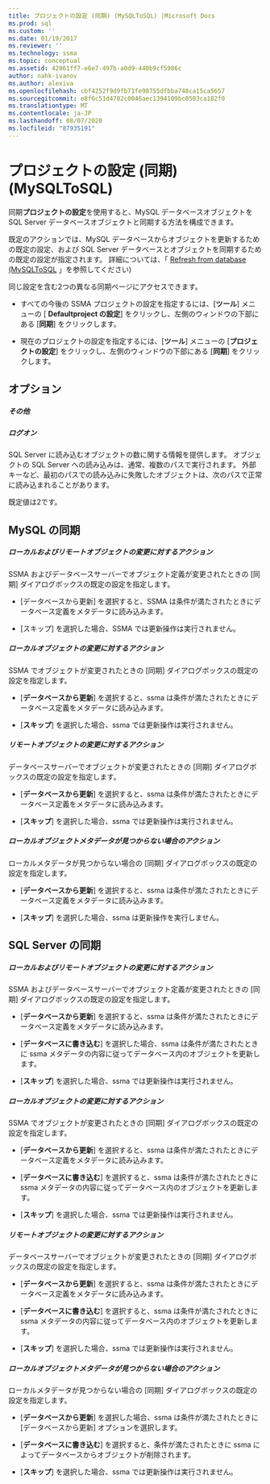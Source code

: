 ```yaml
---
title: プロジェクトの設定 (同期) (MySQLToSQL) |Microsoft Docs
ms.prod: sql
ms.custom: ''
ms.date: 01/19/2017
ms.reviewer: ''
ms.technology: ssma
ms.topic: conceptual
ms.assetid: 42061ff7-e6e7-497b-a0d9-440b9cf5986c
author: nahk-ivanov
ms.author: alexiva
ms.openlocfilehash: cbf4252f9d9fb71fe98755dfbba748ca15ca5657
ms.sourcegitcommit: e8f6c51d4702c0046aec1394109bc0503ca182f0
ms.translationtype: MT
ms.contentlocale: ja-JP
ms.lasthandoff: 08/07/2020
ms.locfileid: "87935191"
---
```

# <a name="project-settings-synchronization-mysqltosql"></a>プロジェクトの設定 (同期) (MySQLToSQL)
同期**プロジェクトの設定**を使用すると、MySQL データベースオブジェクトを SQL Server データベースオブジェクトと同期する方法を構成できます。  
  
既定のアクションでは、MySQL データベースからオブジェクトを更新するための既定の設定、および SQL Server データベースとオブジェクトを同期するための既定の設定が指定されます。 詳細については、「 [Refresh from database &#40;MySQLToSQL](../../ssma/mysql/refresh-from-database-mysqltosql.md) 」を参照してください&#41;  
  
同じ設定を含む2つの異なる同期ページにアクセスできます。  
  
-   すべての今後の SSMA プロジェクトの設定を指定するには、[**ツール**] メニューの [ **Defaultproject の設定**] をクリックし、左側のウィンドウの下部にある [**同期**] をクリックします。  
  
-   現在のプロジェクトの設定を指定するには、[**ツール**] メニューの [**プロジェクトの設定**] をクリックし、左側のウィンドウの下部にある [**同期**] をクリックします。  
  
## <a name="options"></a>オプション  
  
##### <a name="misc"></a>その他  
  
##### <a name="attempts"></a>ログオン  
SQL Server に読み込むオブジェクトの数に関する情報を提供します。 オブジェクトの SQL Server への読み込みは、通常、複数のパスで実行されます。 外部キーなど、最初のパスでの読み込みに失敗したオブジェクトは、次のパスで正常に読み込まれることがあります。  
  
既定値は2です。  
  
## <a name="synchronization-for-mysql"></a>MySQL の同期  
  
##### <a name="action-on-local-and-remote-object-change"></a>ローカルおよびリモートオブジェクトの変更に対するアクション  
SSMA およびデータベースサーバーでオブジェクト定義が変更されたときの [同期] ダイアログボックスの既定の設定を指定します。  
  
-   [データベースから更新] を選択すると、SSMA は条件が満たされたときにデータベース定義をメタデータに読み込みます。  
  
-   [スキップ] を選択した場合、SSMA では更新操作は実行されません。  
  
##### <a name="action-on-local-object-change"></a>ローカルオブジェクトの変更に対するアクション  
SSMA でオブジェクトが変更されたときの [同期] ダイアログボックスの既定の設定を指定します。  
  
-   [**データベースから更新**] を選択すると、ssma は条件が満たされたときにデータベース定義をメタデータに読み込みます。  
  
-   [**スキップ**] を選択した場合、ssma では更新操作は実行されません。  
  
##### <a name="action-on-remote-object-change"></a>リモートオブジェクトの変更に対するアクション  
データベースサーバーでオブジェクトが変更されたときの [同期] ダイアログボックスの既定の設定を指定します。  
  
-   [**データベースから更新**] を選択すると、ssma は条件が満たされたときにデータベース定義をメタデータに読み込みます。  
  
-   [**スキップ**] を選択した場合、ssma では更新操作は実行されません。  
  
##### <a name="action-when-local-object-metadata-is-missing"></a>ローカルオブジェクトメタデータが見つからない場合のアクション  
ローカルメタデータが見つからない場合の [同期] ダイアログボックスの既定の設定を指定します。  
  
-   [**データベースから更新**] を選択すると、ssma は条件が満たされたときにデータベース定義をメタデータに読み込みます。  
  
-   [**スキップ**] を選択した場合、ssma は更新操作を実行しません。  
  
## <a name="synchronization-for-sql-server"></a>SQL Server の同期  
  
##### <a name="action-on-local-and-remote-object-change"></a>ローカルおよびリモートオブジェクトの変更に対するアクション  
SSMA およびデータベースサーバーでオブジェクト定義が変更されたときの [同期] ダイアログボックスの既定の設定を指定します。  
  
-   [**データベースから更新**] を選択すると、ssma は条件が満たされたときにデータベース定義をメタデータに読み込みます。  
  
-   [**データベースに書き込む**] を選択した場合、ssma は条件が満たされたときに ssma メタデータの内容に従ってデータベース内のオブジェクトを更新します。  
  
-   [**スキップ**] を選択した場合、ssma では更新操作は実行されません。  
  
##### <a name="action-on-local-object-change"></a>ローカルオブジェクトの変更に対するアクション  
SSMA でオブジェクトが変更されたときの [同期] ダイアログボックスの既定の設定を指定します。  
  
-   [**データベースから更新**] を選択すると、ssma は条件が満たされたときにデータベース定義をメタデータに読み込みます。  
  
-   [**データベースに書き込む**] を選択すると、ssma は条件が満たされたときに ssma メタデータの内容に従ってデータベース内のオブジェクトを更新します。  
  
-   [**スキップ**] を選択した場合、ssma では更新操作は実行されません。  
  
##### <a name="action-on-remote-object-change"></a>リモートオブジェクトの変更に対するアクション  
データベースサーバーでオブジェクトが変更されたときの [同期] ダイアログボックスの既定の設定を指定します。  
  
-   [**データベースから更新**] を選択すると、ssma は条件が満たされたときにデータベース定義をメタデータに読み込みます。  
  
-   [**データベースに書き込む**] を選択すると、ssma は条件が満たされたときに ssma メタデータの内容に従ってデータベース内のオブジェクトを更新します。  
  
-   [**スキップ**] を選択した場合、ssma では更新操作は実行されません。  
  
##### <a name="action-when-local-object-metadata-is-missing"></a>ローカルオブジェクトメタデータが見つからない場合のアクション  
ローカルメタデータが見つからない場合の [同期] ダイアログボックスの既定の設定を指定します。  
  
-   [**データベースから更新**] を選択した場合、ssma は条件が満たされたときに [データベースから更新] オプションを選択します。  
  
-   [**データベースに書き込む**] を選択すると、条件が満たされたときに ssma によってデータベースからオブジェクトが削除されます。  
  
-   [**スキップ**] を選択した場合、ssma では更新操作は実行されません。  
  
